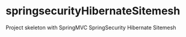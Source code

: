 # springsecurityHibernateSitemesh
Project skeleton with SpringMVC SpringSecurity Hibernate Sitemesh
